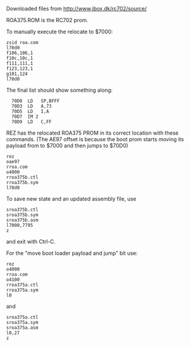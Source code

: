 Downloaded files from http://www.jbox.dk/rc702/source/

ROA375.ROM is the RC702 prom.

To manually execute the relocate to $7000:

```
zsid roa.com
l70d0
f106,106,1
f10c,10c,1
f111,111,1
f123,123,1
g101,124
l70d0
```

The final list should show something along:

```
  70D0  LD   SP,BFFF
  70D3  LD   A,73
  70D5  LD   I,A  
  70D7  IM 2 
  70D9  LD   C,FF
```


REZ has the relocated ROA375 PROM in its correct location with these commands.   (The AE97 offset is because the boot prom starts moving its payload from to $7000 and then jumps to $70D0)

```
rez
oae97
rroa.com
o4000
rroa375b.ctl
rroa375b.sym
l70d0

```

To save new state and an updated assembly file, use

```
sroa375b.ctl
sroa375b.sym
sroa375b.asm
l7000,7795
z

```

and exit with Ctrl-C.

For the "move boot loader payload and jump" bit use:

```
rez
o4000
rroa.com
o4100
rroa375a.ctl
rroa375a.sym
l0

```

and

```
sroa375a.ctl
sroa375a.sym
sroa375a.asm
l0,27
z

```
